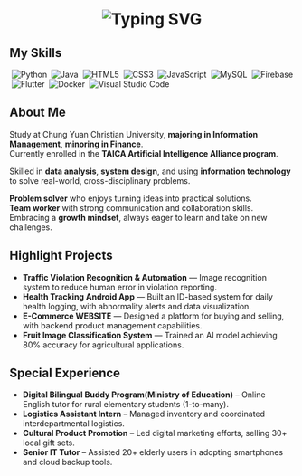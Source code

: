 <h1 align="center">
  <img src="https://readme-typing-svg.vercel.app/?font=Fira+Code&size=20&pause=1000&color=4FC3F7&width=700&lines=Hey+,+this+is+Hailey+Chou+!+Welcome+to+my+place+!" alt="Typing SVG" />
</h1>

## My Skills  
&nbsp;![Python](https://img.shields.io/badge/Python-3776AB?style=flat-square&logo=python&logoColor=white) 
&nbsp;![Java](https://img.shields.io/badge/Java-007396?style=flat-square&logo=java&logoColor=white) 
&nbsp;![HTML5](https://img.shields.io/badge/HTML5-E34F26?style=flat-square&logo=html5&logoColor=white) 
&nbsp;![CSS3](https://img.shields.io/badge/CSS3-1572B6?style=flat-square&logo=css3&logoColor=white) 
&nbsp;![JavaScript](https://img.shields.io/badge/JavaScript-F7DF1E?style=flat-square&logo=javascript&logoColor=black) 
&nbsp;![MySQL](https://img.shields.io/badge/MySQL-4479A1?style=flat-square&logo=mysql&logoColor=white) 
&nbsp;![Firebase](https://img.shields.io/badge/Firebase-FFCA28?style=flat-square&logo=firebase&logoColor=black) 
&nbsp;![Flutter](https://img.shields.io/badge/Flutter-02569B?style=flat-square&logo=flutter&logoColor=white) 
&nbsp;![Docker](https://img.shields.io/badge/Docker-2496ED?style=flat-square&logo=docker&logoColor=white) 
&nbsp;![Visual Studio Code](https://img.shields.io/badge/VS_Code-007ACC?style=flat-square&logo=visualstudiocode&logoColor=white)



## About Me

Study at Chung Yuan Christian University, **majoring in Information Management**, **minoring in Finance**.  
Currently enrolled in the **TAICA Artificial Intelligence Alliance program**.

Skilled in **data analysis**, **system design**, and using **information technology** to solve real-world, cross-disciplinary problems.

**Problem solver** who enjoys turning ideas into practical solutions.  
**Team worker** with strong communication and collaboration skills.  
Embracing a **growth mindset**, always eager to learn and take on new challenges.

## Highlight Projects
-  **Traffic Violation Recognition & Automation** — Image recognition system to reduce human error in violation reporting.
-  **Health Tracking Android App** — Built an ID-based system for daily health logging, with abnormality alerts and data visualization. 
-  **E-Commerce WEBSITE** —  Designed a platform for buying and selling, with backend product management capabilities.
-  **Fruit Image Classification System** — Trained an AI model achieving 80% accuracy for agricultural applications.

## Special Experience
-  **Digital Bilingual Buddy Program(Ministry of Education)** – Online English tutor for rural elementary students (1-to-many). 
-  **Logistics Assistant Intern** – Managed inventory and coordinated interdepartmental logistics. 
-  **Cultural Product Promotion** – Led digital marketing efforts, selling 30+ local gift sets. 
-  **Senior IT Tutor** – Assisted 20+ elderly users in adopting smartphones and cloud backup tools.





